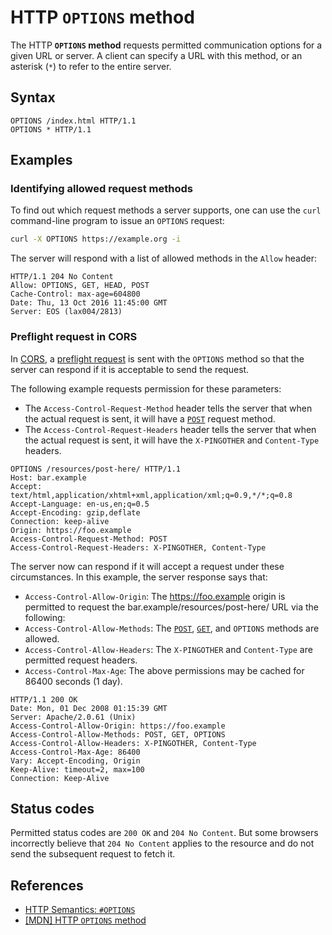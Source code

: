 # HTTP `OPTIONS` method

The HTTP **`OPTIONS` method** requests permitted communication options for a given URL or server. A client can specify a URL with this method, or an asterisk (`*`) to refer to the entire server.

## Syntax

```http
OPTIONS /index.html HTTP/1.1
OPTIONS * HTTP/1.1
```

## Examples

### Identifying allowed request methods

To find out which request methods a server supports, one can use the `curl` command-line program to issue an `OPTIONS` request:

```bash
curl -X OPTIONS https://example.org -i
```

The server will respond with a list of allowed methods in the `Allow` header:

```http
HTTP/1.1 204 No Content
Allow: OPTIONS, GET, HEAD, POST
Cache-Control: max-age=604800
Date: Thu, 13 Oct 2016 11:45:00 GMT
Server: EOS (lax004/2813)
```

### Preflight request in CORS

In [CORS](../../CORS/CORS.md), a [preflight request](../../CORS/Preflight%20Request.md) is sent with the `OPTIONS` method so that the server can respond if it is acceptable to send the request.

The following example requests permission for these parameters:

* The `Access-Control-Request-Method` header tells the server that when the actual request is sent, it will have a [`POST`](./POST.md) request method.
* The `Access-Control-Request-Headers` header tells the server that when the actual request is sent, it will have the `X-PINGOTHER` and `Content-Type` headers.

```http
OPTIONS /resources/post-here/ HTTP/1.1
Host: bar.example
Accept: text/html,application/xhtml+xml,application/xml;q=0.9,*/*;q=0.8
Accept-Language: en-us,en;q=0.5
Accept-Encoding: gzip,deflate
Connection: keep-alive
Origin: https://foo.example
Access-Control-Request-Method: POST
Access-Control-Request-Headers: X-PINGOTHER, Content-Type
```

The server now can respond if it will accept a request under these circumstances. In this example, the server response says that:

* `Access-Control-Allow-Origin`: The https://foo.example origin is permitted to request the bar.example/resources/post-here/ URL via the following:
* `Access-Control-Allow-Methods`: The [`POST`](./POST.md), [`GET`](./GET.md), and `OPTIONS` methods are allowed.
* `Access-Control-Allow-Headers`: The `X-PINGOTHER` and `Content-Type` are permitted request headers.
* `Access-Control-Max-Age`: The above permissions may be cached for 86400 seconds (1 day).

```http
HTTP/1.1 200 OK
Date: Mon, 01 Dec 2008 01:15:39 GMT
Server: Apache/2.0.61 (Unix)
Access-Control-Allow-Origin: https://foo.example
Access-Control-Allow-Methods: POST, GET, OPTIONS
Access-Control-Allow-Headers: X-PINGOTHER, Content-Type
Access-Control-Max-Age: 86400
Vary: Accept-Encoding, Origin
Keep-Alive: timeout=2, max=100
Connection: Keep-Alive
```

## Status codes

Permitted status codes are `200 OK` and `204 No Content`. But some browsers incorrectly believe that `204 No Content` applies to the resource and do not send the subsequent request to fetch it.

## References

* [HTTP Semantics: `#OPTIONS`](https://www.rfc-editor.org/rfc/rfc9110#OPTIONS)
* [[MDN] HTTP `OPTIONS` method](https://developer.mozilla.org/en-US/docs/Web/HTTP/Methods/OPTIONS)